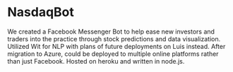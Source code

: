 # NasdaqBot


We created a Facebook Messenger Bot to help ease new investors and traders into the practice through stock predictions and data visualization. Utilized Wit for NLP with plans of future deployments on Luis instead. After migration to Azure, could be deployed to multiple online platforms rather than just Facebook. Hosted on heroku and written in node.js.





